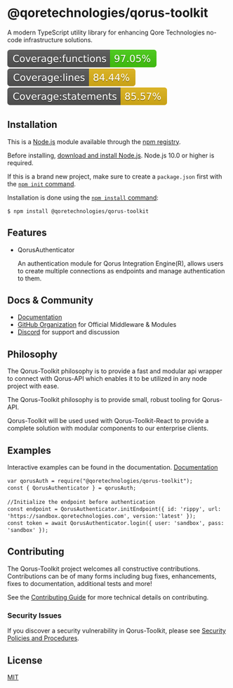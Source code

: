 # @qoretechnologies/qorus-toolkit

A modern TypeScript utility library for enhancing Qore Technologies no-code infrastructure solutions.

![](./coverage/badge-functions.svg) ![](./coverage/badge-lines.svg) ![](./coverage/badge-statements.svg)

## Installation

This is a [Node.js](https://nodejs.org/en/) module available through the
[npm registry](https://www.npmjs.com/).

Before installing, [download and install Node.js](https://nodejs.org/en/download/).
Node.js 10.0 or higher is required.

If this is a brand new project, make sure to create a `package.json` first with
the [`npm init` command](https://docs.npmjs.com/creating-a-package-json-file).

Installation is done using the
[`npm install` command](https://docs.npmjs.com/getting-started/installing-npm-packages-locally):

```console
$ npm install @qoretechnologies/qorus-toolkit
```

## Features

- QorusAuthenticator

  An authentication module for Qorus Integration Engine(R), allows users to create multiple connections as endpoints and manage authentication to them.

## Docs & Community

- [Documentation]()
- [GitHub Organization](https://github.com/qoretechnologies) for Official Middleware & Modules
- [Discord]() for support and discussion

## Philosophy

The Qorus-Toolkit philosophy is to provide a fast and modular api wrapper to connect with Qorus-API which enables it to be utilized in any node project with ease.

The Qorus-Toolkit philosophy is to provide small, robust tooling for Qorus-API.

Qorus-Toolkit will be used used with Qorus-Toolkit-React to provide a complete solution with modular components to our enterprise clients.

## Examples

Interactive examples can be found in the documentation. [Documentation]()

```console
var qorusAuth = require("@qoretechnologies/qorus-toolkit");
const { QorusAuthenticator } = qorusAuth;

//Initialize the endpoint before authentication
const endpoint = QorusAuthenticator.initEndpoint({ id: 'rippy', url: 'https://sandbox.qoretechnologies.com', version:'latest' });
const token = await QorusAuthenticator.login({ user: 'sandbox', pass: 'sandbox' });
```

## Contributing

The Qorus-Toolkit project welcomes all constructive contributions. Contributions can be of many forms including bug fixes, enhancements, fixes to documentation, additional tests and more!

See the [Contributing Guide]() for more technical details on contributing.

### Security Issues

If you discover a security vulnerability in Qorus-Toolkit, please see [Security Policies and Procedures]().

## License

[MIT](LICENSE)
